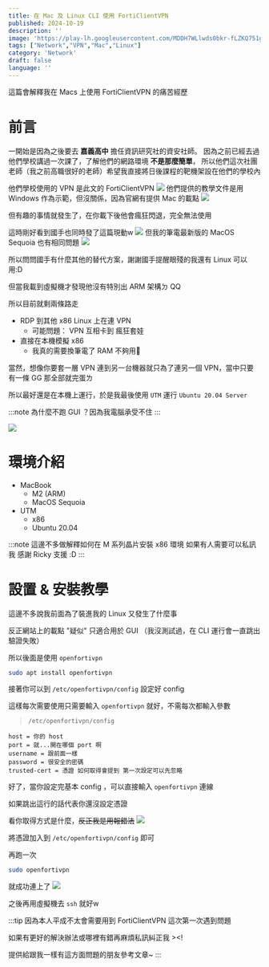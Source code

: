 ```yaml
---
title: 在 Mac 及 Linux CLI 使用 FortiClientVPN 
published: 2024-10-19
description: ''
image: 'https://play-lh.googleusercontent.com/MDDH7WLlwds0bkr-fLZKQ751gWGxbpuAtJGk5TRLFkHYr2rWM_hKHWHPhzVfgQ35YlhM'
tags: ["Network","VPN","Mac","Linux"]
category: 'Network'
draft: false 
language: ''
---
```


這篇會解釋我在 Macs 上使用 FortiClientVPN 的痛苦經歷

# 前言

一開始是因為之後要去 __嘉義高中__ 擔任資訊研究社的資安社師。
因為之前已經去過他們學校講過一次課了，了解他們的網路環境 __不是那麼簡單__，
所以他們這次社團老師（我之前高職很好的老師）希望我直接將日後課程的靶機架設在他們的學校內

他們學校使用的 VPN 是此文的 FortiClientVPN
![](cyshVPN.png)
他們提供的教學文件是用 Windows 作為示範，但沒關係，因為官網有提供 Mac 的載點
![](macDownload.png)

但有趣的事情就發生了，在你載下後他會瘋狂閃退，完全無法使用

這時剛好看到國手也同時發了這篇現動w
![](liheng_yu.jpg)
但我的筆電最新版的 MacOS Sequoia 也有相同問題
![](GG.jpeg)

所以問問國手有什麼其他的替代方案，謝謝國手提醒眼殘的我還有 Linux 可以用:D

但當我載到虛擬機才發現他沒有特別出 ARM 架構ㄉ QQ

所以目前就剩兩條路走

- RDP 到其他 x86 Linux 上在連 VPN
    - 可能問題： VPN 互相卡到 瘋狂套娃
- 直接在本機模擬 x86
    - 我真的需要換筆電了 RAM 不夠用🥲

當然，想像你要套一層 VPN 連到另一台機器就只為了連另一個 VPN，當中只要有一條 GG 那全部就完蛋ㄌ

所以最好還是在本機上運行，於是我最後使用 `UTM` 運行 `Ubuntu 20.04 Server`

:::note
為什麼不跑 GUI ？因為我電腦承受不住
:::

![](utm.png)

# 環境介紹
- MacBook
    - M2 (ARM)
    - MacOS Sequoia
- UTM
    - x86
    - Ubuntu 20.04

:::note
這邊不多做解釋如何在 M 系列晶片安裝 x86 環境
如果有人需要可以私訊我 感謝 Ricky 支援 :D
:::

# 設置 & 安裝教學

這邊不多說我前面為了裝進我的 Linux 又發生了什麼事

反正網站上的載點 "疑似" 只適合用於 GUI （我沒測試過，在 CLI 運行會一直跳出驗證失敗）

所以後面是使用 `openfortivpn`

```bash
sudo apt install openfortivpn
```

接著你可以到 `/etc/openfortivpn/config` 設定好 config

這樣每次需要使用只需要輸入 `openfortivpn` 就好，不需每次都輸入參數

> `/etc/openfortivpn/config`
```
host = 你的 host
port = 就...開在哪個 port 啊
username = 跟前面一樣
password = 很安全的密碼
trusted-cert = 憑證 如何取得會提到 第一次設定可以先忽略
```

好了，當你設定完基本 config ，可以直接輸入 `openfortivpn` 連線

如果跳出這行的話代表你還沒設定憑證

看你取得方式是什麼，~~反正我是用報錯法~~
![](cert.png)

將憑證加入到 `/etc/openfortivpn/config` 即可

再跑一次 

```bash
sudo openfortivpn
```
就成功連上了
![](done.png)

之後再用虛擬機去 `ssh` 就好w

:::tip
因為本人平成不太會需要用到 FortiClientVPN 這次第一次遇到問題

如果有更好的解決辦法或哪裡有錯再麻煩私訊糾正我 ><!

提供給跟我一樣有這方面問題的朋友參考文章~
:::


